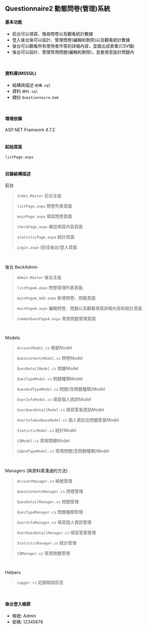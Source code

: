 ## Questionnaire2 動態問卷(管理)系統
#### 基本功能
- 前台可以填寫、搜尋問卷以及觀看統計數據
- 登入後台後可以設計、管理問卷(編輯和刪除)以及觀看統計數據
- 後台可以觀看所有使用者作答的詳細內容，並匯出成表單(CSV檔)
- 後台可以設計、管理常用問題(編輯和刪除)，並套用至設計問題內
<br />

#### 資料庫(MSSQL)
- 結構與描述 `結構.sql`
- 資料 `資料.sql`
- 備份 `Questionnaire.bak`
<br />

#### 環境依賴
ASP.NET Framwork 4.7.2
<br />
<br />

#### 起始頁面
`listPage.aspx`
<br />
<br />

#### 目錄結構描述
前台
>`Index.Master` 前台主版
>
>`listPage.aspx` 問卷列表頁面
>
>`mainPage.aspx` 填寫問卷頁面
>
>`checkPage.aspx` 確認填寫內容頁面
>
>`statisticPage.aspx` 統計頁面
>
>`Login.aspx` (前往後台)登入頁面
<br />

後台 BackAdmin <br />
>`Admin.Master` 後台主版
>
>`listPageA.aspx` 問卷管理列表頁面
>
>`mainPageA_Add.aspx` 新增問卷、問題頁面
>
>`mainPageA.aspx` 編輯問卷、問題以及觀看填寫詳細內容和統計頁面
>
>`CommonQuesPageA.aspx` 常用問題管理頁面
<br />

Models
>`AccountModel.cs` 帳號Model
>
>`QuesContentsModel.cs` 問卷Model
>
>`QuesDetailModel.cs` 問題Model
>
>`QuesTypeModel.cs` 問題種類Model
>
>`QuesAndTypeModel.cs` 問題(含問題種類)Model
>
>`UserInfoModel.cs` 填寫個人資訊Model
>
>`UserQuesDetailModel.cs` 填寫答案資訊Model
>
>`UserInfoAndQuesModel.cs` 個人資訊及問題答案Model
>
>`StatisticModel.cs` 統計Model
>
>`CQModel.cs` 常用問題Model
>
>`CQAndTypeModel.cs` 常用問題(含問題種類)Model
<br />

Managers (與資料庫溝通的方法)
>`AccountManager.cs` 帳號管理
>
>`QuesContentsManager.cs` 問卷管理
>
>`QuesDetailManager.cs` 問題管理
>
>`QuesTypeManager.cs` 問題種類管理
>
>`UserInfoManager.cs` 填寫個人資訊管理
>
>`UserQuesDetailManager.cs` 填寫答案管理
>
>`StatisticManager.cs` 統計管理
>
>`CQManager.cs` 常用問題管理
<br />

Helpers
>`Logger.cs` 記錄錯誤訊息
<br />

#### 後台登入帳密
- 帳號: Admin
- 密碼: 12345678
